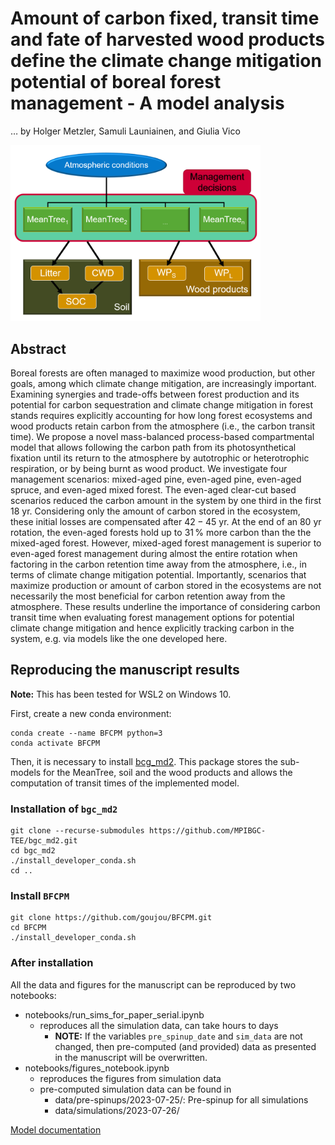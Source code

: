 # Amount of carbon fixed, transit time and fate of harvested wood products define the climate change mitigation potential of boreal forest management - A model analysis
  … by Holger Metzler, Samuli Launiainen, and Giulia Vico

<img src="https://github.com/goujou/BFCPM/blob/main/docs/source/_static/total_model_v2.png" width=400>

## Abstract
Boreal forests are often managed to maximize wood production, but other goals, among which climate change mitigation, are increasingly important. Examining synergies and trade-offs between forest production and its potential for carbon sequestration and climate change mitigation in forest stands requires explicitly accounting for how long forest ecosystems and wood products retain carbon from the atmosphere (i.e., the carbon transit time). We propose a novel mass-balanced process-based compartmental model that allows following the carbon path from its photosynthetical fixation until its return to the atmosphere by autotrophic or heterotrophic respiration, or by being burnt as wood product. We investigate four management scenarios: mixed-aged pine, even-aged pine, even-aged spruce, and even-aged mixed forest. The even-aged clear-cut based scenarios reduced the carbon amount in the system by one third in the first $18$ yr. Considering only the amount of carbon stored in the ecosystem, these initial losses are compensated after $42-45$ yr. At the end of an $80$ yr rotation, the even-aged forests hold up to $31\,\%$ more carbon than the the mixed-aged forest. However, mixed-aged forest management is superior to even-aged forest management during almost the entire rotation when factoring in the carbon retention time away from the atmosphere, i.e., in terms of climate change mitigation potential. Importantly, scenarios that maximize production or amount of carbon stored in the ecosystems are not necessarily the most beneficial for carbon retention away from the atmosphere. These results underline the importance of considering carbon transit time when evaluating forest management options for potential climate change mitigation and hence explicitly tracking carbon in the system, e.g. via models like the one developed here.

## Reproducing the manuscript results

**Note:** This has been tested for WSL2 on Windows 10.

First, create a new conda environment:

```
conda create --name BFCPM python=3
conda activate BFCPM
```

Then, it is necessary to install [bcg_md2](https://github.com/MPIBGC-TEE/bgc_md2).
This package stores the sub-models for the MeanTree, soil and the wood products and allows the computation of transit times of the implemented model.

### Installation of `bgc_md2`

```
git clone --recurse-submodules https://github.com/MPIBGC-TEE/bgc_md2.git
cd bgc_md2
./install_developer_conda.sh
cd ..

```

### Install `BFCPM`

```
git clone https://github.com/goujou/BFCPM.git
cd BFCPM
./install_developer_conda.sh
```

### After installation

All the data and figures for the manuscript can be reproduced by two notebooks:
- notebooks/run_sims_for_paper_serial.ipynb
  - reproduces all the simulation data, can take hours to days
    - **NOTE:** If the variables `pre_spinup_date` and `sim_data` are not changed, then pre-computed (and provided) data as presented in the manuscript will be overwritten.
- notebooks/figures_notebook.ipynb
  - reproduces the figures from simulation data
  - pre-computed simulation data can be found in
    - data/pre-spinups/2023-07-25/: Pre-spinup for all simulations
    - data/simulations/2023-07-26/


[Model documentation](https://goujou.github.io/BFCPM/)

